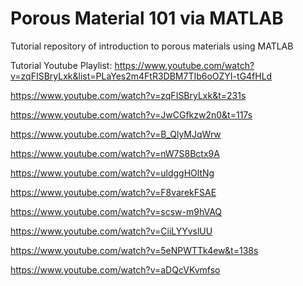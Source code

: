# Porous Material 101 via MATLAB
Tutorial repository of introduction to porous materials using MATLAB

Tutorial Youtube Playlist: https://www.youtube.com/watch?v=zqFISBryLxk&list=PLaYes2m4FtR3DBM7TIb6oOZYI-tG4fHLd


https://www.youtube.com/watch?v=zqFISBryLxk&t=231s

https://www.youtube.com/watch?v=JwCGfkzw2n0&t=117s

https://www.youtube.com/watch?v=B_QlyMJqWrw

https://www.youtube.com/watch?v=nW7S8Bctx9A

https://www.youtube.com/watch?v=uldggHOltNg

https://www.youtube.com/watch?v=F8varekFSAE

https://www.youtube.com/watch?v=scsw-m9hVAQ


https://www.youtube.com/watch?v=CiiLYYvslUU

https://www.youtube.com/watch?v=5eNPWTTk4ew&t=138s


https://www.youtube.com/watch?v=aDQcVKvmfso
